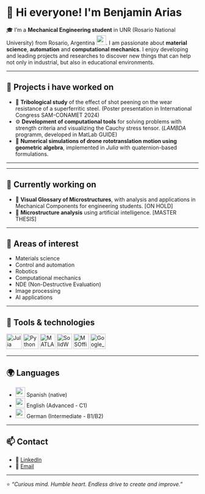 # 🙌 Hi everyone! I'm Benjamin Arias

🎓 I’m a **Mechanical Engineering student** in UNR (Rosario National University) from Rosario, Argentina <img src="https://upload.wikimedia.org/wikipedia/commons/1/1a/Flag_of_Argentina.svg" width="25"/>. I am passionate about **material science**, **automation** and **computational mechanics**. 
I enjoy developing and leading projects and researches to discover new things that can help not only in industrial, but also in educational environments.

---

## 🚀 Projects i have worked on
- 🔬 **Tribological study** of the effect of shot peening on the wear resistance of a superferritic steel. (Poster presentation in International Congress SAM-CONAMET 2024)
- ⚙️ **Development of computational tools** for solving problems with strength criteria and visualizing the Cauchy stress tensor. (*LAMBDA* programm, developed in MatLab GUIDE)
- 🧭 **Numerical simulations of drone rototranslation motion using geometric algebra**, implemented in *Julia* with quaternion-based formulations.

---

---

## 🚀 Currently working on
- 🔬 **Visual Glossary of Microstructures**, with analysis and applications in Mechanical Components for engineering students. [ON HOLD]
- 🔬 **Microstructure analysis** using artificial intelligence. [MASTER THESIS]

---

## 🧠 Areas of interest
- Materials science
- Control and automation  
- Robotics  
- Computational mechanics
- NDE (Non-Destructive Evaluation)
- Image processing  
- AI applications  

---

## 🧰 Tools & technologies
<p align="left">
  <img src="https://cdn.jsdelivr.net/gh/devicons/devicon/icons/julia/julia-original.svg" width="40" height="40" alt="Julia" />
  <img src="https://cdn.jsdelivr.net/gh/devicons/devicon/icons/python/python-original.svg" width="40" height="40" alt="Python" />
  <img src="https://cdn.jsdelivr.net/gh/devicons/devicon/icons/matlab/matlab-original.svg" width="40" height="40" alt="MATLAB" />
  <img src="https://img.icons8.com/?size=512&id=62397&format=png" width="40" height="40" alt="SolidWorks" />
  <img src="https://www.bitpiloten.de/media/28/27/c7/1580133207/MS-OFFICE-LOGO.png"  height="40" alt="MSOffice" />
  <img src="https://skyseodigital.com/wp-content/uploads/2024/08/google-workspace-logo.png"  height="40" alt="Google_workspace" />

</p>

---

## 🌍 Languages
- <img src="https://upload.wikimedia.org/wikipedia/en/9/9a/Flag_of_Spain.svg" width="25"/> Spanish (native) 
- <img src="https://upload.wikimedia.org/wikipedia/en/a/ae/Flag_of_the_United_Kingdom.svg" width="25"/> English (Advanced - C1)   
- <img src="https://upload.wikimedia.org/wikipedia/en/b/ba/Flag_of_Germany.svg" width="25"/> German (Intermediate - B1/B2)  

---

## 📫 Contact
- 💼 [LinkedIn](https://www.linkedin.com/in/benjam%C3%ADn-arias-796747304/)  
- 📧 [Email](mailto:ariasbenjamin2000@gmail.com)  

---

⭐ *“Curious mind. Humble heart. Endless drive to create and improve.”*



<!--
**benjaminarias2000/benjaminarias2000** is a ✨ _special_ ✨ repository because its `README.md` (this file) appears on your GitHub profile.

Here are some ideas to get you started:

- 🔭 I’m currently working on ...
- 🌱 I’m currently learning ...
- 👯 I’m looking to collaborate on ...
- 🤔 I’m looking for help with ...
- 💬 Ask me about ...
- 📫 How to reach me: ...
- 😄 Pronouns: ...
- ⚡ Fun fact: ...
-->
